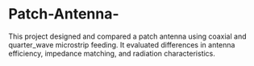 # Patch-Antenna-
This project designed and compared a patch antenna using coaxial and quarter_wave microstrip feeding. It evaluated differences in antenna efficiency, impedance matching, and radiation characteristics.

